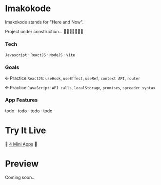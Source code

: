 # Imakokode

Imakokode stands for "Here and Now".

Project under construction... 🚧🧱👷👷‍♀️🧑‍🏭

### Tech

`Javascript` · `ReactJS` · `NodeJS` · `Vite`

### Goals

✣ Practice `ReactJS`: `useHook`, `useEffect`, `useRef`, `context API`, `router`

✣ Practice `JavaScript`: `API calls`, `localStorage`, `promises`, `spreader syntax`.

### App Features

todo · todo · todo · todo

# Try It Live

🚀 [4 Mini Apps](http://imakokode.s3-website.eu-north-1.amazonaws.com/) 🚀

# Preview

Coming soon...
